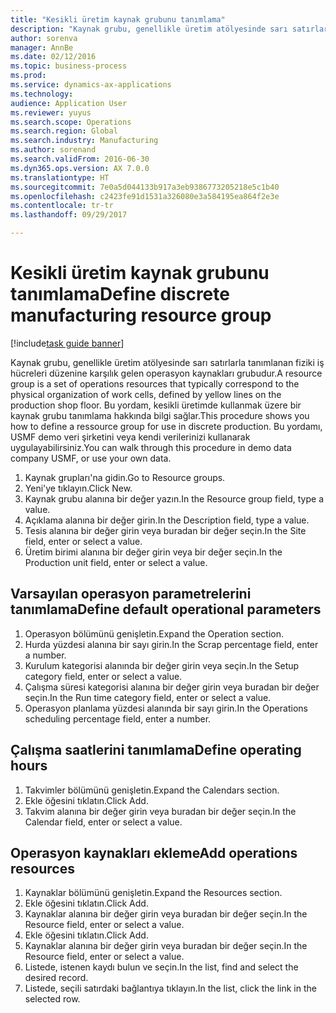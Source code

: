```yaml
--- 
title: "Kesikli üretim kaynak grubunu tanımlama"
description: "Kaynak grubu, genellikle üretim atölyesinde sarı satırlarla tanımlanan fiziki iş hücreleri düzenine karşılık gelen operasyon kaynakları grubudur."
author: sorenva
manager: AnnBe
ms.date: 02/12/2016
ms.topic: business-process
ms.prod: 
ms.service: dynamics-ax-applications
ms.technology: 
audience: Application User
ms.reviewer: yuyus
ms.search.scope: Operations
ms.search.region: Global
ms.search.industry: Manufacturing
ms.author: sorenand
ms.search.validFrom: 2016-06-30
ms.dyn365.ops.version: AX 7.0.0
ms.translationtype: HT
ms.sourcegitcommit: 7e0a5d044133b917a3eb9386773205218e5c1b40
ms.openlocfilehash: c2423fe91d1531a326080e3a584195ea864f2e3e
ms.contentlocale: tr-tr
ms.lasthandoff: 09/29/2017

---
```

# <a name="define-discrete-manufacturing-resource-group"></a><span data-ttu-id="ab681-103">Kesikli üretim kaynak grubunu tanımlama</span><span class="sxs-lookup"><span data-stu-id="ab681-103">Define discrete manufacturing resource group</span></span>

[!include[task guide banner](../../includes/task-guide-banner.md)]

<span data-ttu-id="ab681-104">Kaynak grubu, genellikle üretim atölyesinde sarı satırlarla tanımlanan fiziki iş hücreleri düzenine karşılık gelen operasyon kaynakları grubudur.</span><span class="sxs-lookup"><span data-stu-id="ab681-104">A resource group is a set of operations resources that typically correspond to the physical organization of work cells, defined by yellow lines on the production shop floor.</span></span> <span data-ttu-id="ab681-105">Bu yordam, kesikli üretimde kullanmak üzere bir kaynak grubu tanımlama hakkında bilgi sağlar.</span><span class="sxs-lookup"><span data-stu-id="ab681-105">This procedure shows you how to define a ressource group for use in discrete production.</span></span> <span data-ttu-id="ab681-106">Bu yordamı, USMF demo veri şirketini veya kendi verilerinizi kullanarak uygulayabilirsiniz.</span><span class="sxs-lookup"><span data-stu-id="ab681-106">You can walk through this procedure in demo data company USMF, or use your own data.</span></span>

1. <span data-ttu-id="ab681-107">Kaynak grupları'na gidin.</span><span class="sxs-lookup"><span data-stu-id="ab681-107">Go to Resource groups.</span></span>
2. <span data-ttu-id="ab681-108">Yeni'ye tıklayın.</span><span class="sxs-lookup"><span data-stu-id="ab681-108">Click New.</span></span>
3. <span data-ttu-id="ab681-109">Kaynak grubu alanına bir değer yazın.</span><span class="sxs-lookup"><span data-stu-id="ab681-109">In the Resource group field, type a value.</span></span>
4. <span data-ttu-id="ab681-110">Açıklama alanına bir değer girin.</span><span class="sxs-lookup"><span data-stu-id="ab681-110">In the Description field, type a value.</span></span>
5. <span data-ttu-id="ab681-111">Tesis alanına bir değer girin veya buradan bir değer seçin.</span><span class="sxs-lookup"><span data-stu-id="ab681-111">In the Site field, enter or select a value.</span></span>
6. <span data-ttu-id="ab681-112">Üretim birimi alanına bir değer girin veya bir değer seçin.</span><span class="sxs-lookup"><span data-stu-id="ab681-112">In the Production unit field, enter or select a value.</span></span>

## <a name="define-default-operational-parameters"></a><span data-ttu-id="ab681-113">Varsayılan operasyon parametrelerini tanımlama</span><span class="sxs-lookup"><span data-stu-id="ab681-113">Define default operational parameters</span></span>
1. <span data-ttu-id="ab681-114">Operasyon bölümünü genişletin.</span><span class="sxs-lookup"><span data-stu-id="ab681-114">Expand the Operation section.</span></span>
2. <span data-ttu-id="ab681-115">Hurda yüzdesi alanına bir sayı girin.</span><span class="sxs-lookup"><span data-stu-id="ab681-115">In the Scrap percentage field, enter a number.</span></span>
3. <span data-ttu-id="ab681-116">Kurulum kategorisi alanında bir değer girin veya seçin.</span><span class="sxs-lookup"><span data-stu-id="ab681-116">In the Setup category field, enter or select a value.</span></span>
4. <span data-ttu-id="ab681-117">Çalışma süresi kategorisi alanına bir değer girin veya buradan bir değer seçin.</span><span class="sxs-lookup"><span data-stu-id="ab681-117">In the Run time category field, enter or select a value.</span></span>
5. <span data-ttu-id="ab681-118">Operasyon planlama yüzdesi alanında bir sayı girin.</span><span class="sxs-lookup"><span data-stu-id="ab681-118">In the Operations scheduling percentage field, enter a number.</span></span>

## <a name="define-operating-hours"></a><span data-ttu-id="ab681-119">Çalışma saatlerini tanımlama</span><span class="sxs-lookup"><span data-stu-id="ab681-119">Define operating hours</span></span>
1. <span data-ttu-id="ab681-120">Takvimler bölümünü genişletin.</span><span class="sxs-lookup"><span data-stu-id="ab681-120">Expand the Calendars section.</span></span>
2. <span data-ttu-id="ab681-121">Ekle öğesini tıklatın.</span><span class="sxs-lookup"><span data-stu-id="ab681-121">Click Add.</span></span>
3. <span data-ttu-id="ab681-122">Takvim alanına bir değer girin veya buradan bir değer seçin.</span><span class="sxs-lookup"><span data-stu-id="ab681-122">In the Calendar field, enter or select a value.</span></span>

## <a name="add-operations-resources"></a><span data-ttu-id="ab681-123">Operasyon kaynakları ekleme</span><span class="sxs-lookup"><span data-stu-id="ab681-123">Add operations resources</span></span>
1. <span data-ttu-id="ab681-124">Kaynaklar bölümünü genişletin.</span><span class="sxs-lookup"><span data-stu-id="ab681-124">Expand the Resources section.</span></span>
2. <span data-ttu-id="ab681-125">Ekle öğesini tıklatın.</span><span class="sxs-lookup"><span data-stu-id="ab681-125">Click Add.</span></span>
3. <span data-ttu-id="ab681-126">Kaynaklar alanına bir değer girin veya buradan bir değer seçin.</span><span class="sxs-lookup"><span data-stu-id="ab681-126">In the Resource field, enter or select a value.</span></span>
4. <span data-ttu-id="ab681-127">Ekle öğesini tıklatın.</span><span class="sxs-lookup"><span data-stu-id="ab681-127">Click Add.</span></span>
5. <span data-ttu-id="ab681-128">Kaynaklar alanına bir değer girin veya buradan bir değer seçin.</span><span class="sxs-lookup"><span data-stu-id="ab681-128">In the Resource field, enter or select a value.</span></span>
6. <span data-ttu-id="ab681-129">Listede, istenen kaydı bulun ve seçin.</span><span class="sxs-lookup"><span data-stu-id="ab681-129">In the list, find and select the desired record.</span></span>
7. <span data-ttu-id="ab681-130">Listede, seçili satırdaki bağlantıya tıklayın.</span><span class="sxs-lookup"><span data-stu-id="ab681-130">In the list, click the link in the selected row.</span></span>


